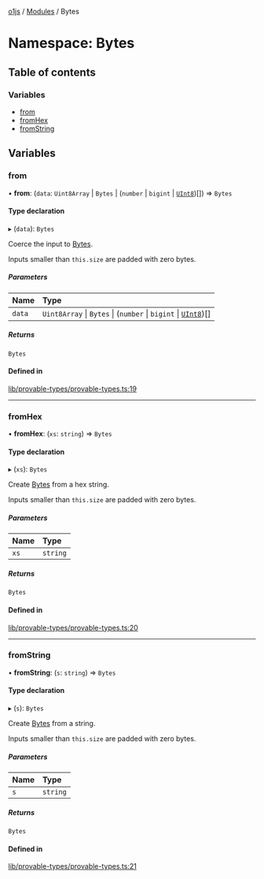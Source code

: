 [o1js](../README.md) / [Modules](../modules.md) / Bytes

# Namespace: Bytes

## Table of contents

### Variables

- [from](Bytes.md#from)
- [fromHex](Bytes.md#fromhex)
- [fromString](Bytes.md#fromstring)

## Variables

### from

• **from**: (`data`: `Uint8Array` \| `Bytes` \| (`number` \| `bigint` \| [`UInt8`](../classes/UInt8.md))[]) => `Bytes`

#### Type declaration

▸ (`data`): `Bytes`

Coerce the input to [Bytes](Bytes.md).

Inputs smaller than `this.size` are padded with zero bytes.

##### Parameters

| Name | Type |
| :------ | :------ |
| `data` | `Uint8Array` \| `Bytes` \| (`number` \| `bigint` \| [`UInt8`](../classes/UInt8.md))[] |

##### Returns

`Bytes`

#### Defined in

[lib/provable-types/provable-types.ts:19](https://github.com/o1-labs/o1js/blob/c19ea70/src/lib/provable-types/provable-types.ts#L19)

___

### fromHex

• **fromHex**: (`xs`: `string`) => `Bytes`

#### Type declaration

▸ (`xs`): `Bytes`

Create [Bytes](Bytes.md) from a hex string.

Inputs smaller than `this.size` are padded with zero bytes.

##### Parameters

| Name | Type |
| :------ | :------ |
| `xs` | `string` |

##### Returns

`Bytes`

#### Defined in

[lib/provable-types/provable-types.ts:20](https://github.com/o1-labs/o1js/blob/c19ea70/src/lib/provable-types/provable-types.ts#L20)

___

### fromString

• **fromString**: (`s`: `string`) => `Bytes`

#### Type declaration

▸ (`s`): `Bytes`

Create [Bytes](Bytes.md) from a string.

Inputs smaller than `this.size` are padded with zero bytes.

##### Parameters

| Name | Type |
| :------ | :------ |
| `s` | `string` |

##### Returns

`Bytes`

#### Defined in

[lib/provable-types/provable-types.ts:21](https://github.com/o1-labs/o1js/blob/c19ea70/src/lib/provable-types/provable-types.ts#L21)
